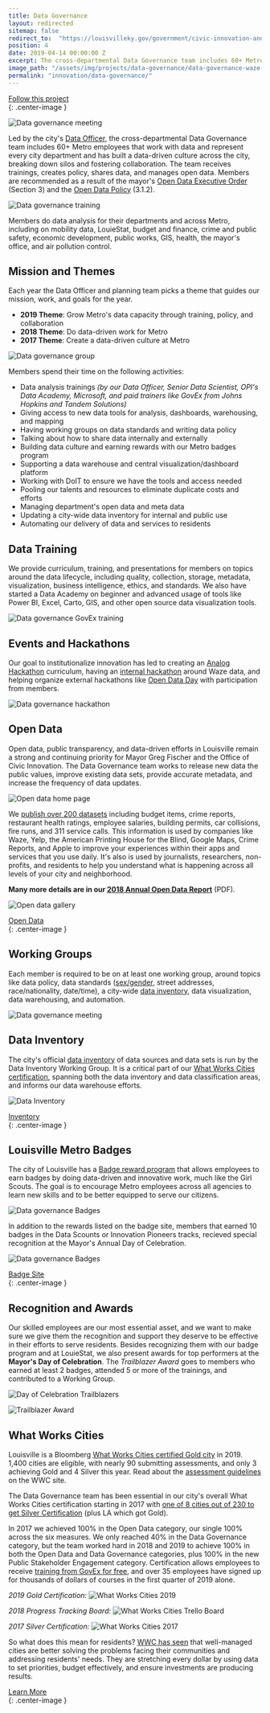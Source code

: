 ```yaml
---
title: Data Governance
layout: redirected
sitemap: false
redirect_to:  "https://louisvilleky.gov/government/civic-innovation-and-technology/data-governance"
position: 4
date: 2019-04-14 00:00:00 Z
excerpt: The cross-departmental Data Governance team includes 60+ Metro employees that work with data and represent every city department. The team receives trainings, creates policy, shares data, and manages open data. 
image_path: "/assets/img/projects/data-governance/data-governance-waze-hackathon.jpg"
permalink: "innovation/data-governance/"
---
```


<div class="end-xs hidden-xs col-md-4 button-wrap">
<a class="usa-button usa-button-outline link--external" href="https://public.govdelivery.com/accounts/KYLOUISVILLE/subscriber/new?category_id=KYLOUISVILLE_C70" target="_blank">Follow this project</a>
</div>{: .center-image }

![Data governance meeting](/assets/img/projects/data-governance/datagov-meeting444.jpg)

Led by the city's [Data Officer](/innovation/data-officer/), the cross-departmental Data Governance team includes 60+ Metro employees that work with data and represent every city department and has built a data-driven culture across the city, breaking down silos and fostering collaboration.  The team receives trainings, creates policy, shares data, and manages open data.  Members are recommended as a result of the mayor's [Open Data Executive Order](https://data.louisvilleky.gov/mayor-fischers-open-data-executive-order) (Section 3) and the [Open Data Policy](https://data.louisvilleky.gov/open-data-policy) (3.1.2).

![Data governance training](/assets/img/projects/data-governance/datagov-govex4.jpg)

Members do data analysis for their departments and across Metro, including on mobility data, LouieStat, budget and finance, crime and public safety, economic development, public works, GIS, health, the mayor's office, and air pollution control.

## Mission and Themes

Each year the Data Officer and planning team picks a theme that guides our mission, work, and goals for the year.  

- **2019 Theme**: Grow Metro's data capacity through training, policy, and collaboration
- **2018 Theme**: Do data-driven work for Metro 
- **2017 Theme**: Create a data-driven culture at Metro 

![Data governance group](/assets/img/projects/data-governance/datagov-govex.jpg)

Members spend their time on the following activities:

- Data analysis trainings *(by our Data Officer, Senior Data Scientist, OPI's Data Academy, Microsoft, and paid trainers like GovEx from Johns Hopkins and Tandem Solutions)*
- Giving access to new data tools for analysis, dashboards, warehousing, and mapping
- Having working groups on data standards and writing data policy
- Talking about how to share data internally and externally
- Building data culture and earning rewards with our Metro badges program
- Supporting a data warehouse and central visualization/dashboard platform
- Working with DoIT to ensure we have the tools and access needed
- Pooling our talents and resources to eliminate duplicate costs and efforts
- Managing department's open data and meta data
- Updating a city-wide data inventory for internal and public use
- Automating our delivery of data and services to residents


## Data Training

We provide curriculum, training, and presentations for members on topics around the data lifecycle, including quality, collection, storage, metadata, visualization, business intelligence, ethics, and standards.  We also have started a Data Academy on beginner and advanced usage of tools like Power BI, Excel, Carto, GIS, and other open source data visualization tools. 

![Data governance GovEx training](/assets/img/projects/data-governance/datagov-govex3.jpg)

## Events and Hackathons

Our goal to institutionalize innovation has led to creating an [Analog Hackathon](https://medium.com/louisville-metro-opi2/analog-hackathons-engagement-and-ideas-without-tech-86b2a78f2473) curriculum, having an [internal hackathon](https://medium.com/louisville-metro-opi2/waze-louisvilles-first-internal-hackathon-647363a85392) around Waze data, and helping organize external hackathons like [Open Data Day](https://medium.com/louisville-metro-opi2/louisvilles-open-data-day-public-safety-alexa-firearms-e09fec2f6f7e) with participation from members.

![Data governance hackathon](/assets/img/projects/data-governance/datagovernance-hackathon.jpg)

## Open Data

Open data, public transparency, and data-driven efforts in Louisville remain a strong and continuing priority for Mayor Greg
Fischer and the Office of Civic Innovation.  The Data Governance team works to release new data the public values, improve existing data sets, provide accurate metadata, and increase the frequency of data updates. 

![Open data home page](/assets/img/projects/opendata/opendata-homepage.jpg)

We [publish over 200 datasets](https://data.louisvilleky.gov/) including budget items, crime reports, restaurant health ratings, employee salaries, building permits, car collisions, fire runs, and 311 service calls.  This information is used by companies like Waze, Yelp, the American Printing House for the Blind, Google Maps, Crime Reports, and Apple to improve your experiences within their apps and services that you use daily.   It's also is used by journalists, researchers, non-profits, and residents to help you understand what is happening across all levels of your city and neighborhood.

**Many more details are in our [2018 Annual Open Data Report](https://medium.com/louisville-metro-opi2/louisville-annual-open-data-report-2018-314c958dfe52)** (PDF).

![Open data gallery](/assets/img/projects/opendata/opendata-gallery.jpg)

<div class="end-xs hidden-xs col-md-4 button-wrap">
<a class="usa-button usa-button-outline link--external" href="https://data.louisvilleky.gov" target="_blank">Open Data</a>
</div>{: .center-image }

## Working Groups

Each member is required to be on at least one working group, around topics like data policy, data standards ([sex/gender](https://data.louisvilleky.gov/dataset/policy-documents), street addresses, race/nationality, date/time), a city-wide [data inventory](https://data.louisvilleky.gov/inventory), data visualization, data warehousing, and automation.

![Data governance meeting](/assets/img/projects/data-governance/datagov-meeting745.jpg)

## Data Inventory

The city's official [data inventory](https://data.louisvilleky.gov/inventory) of data sources and data sets is run by the Data Inventory Working Group.  It is a critical part of our [What Works Cities certification](https://medium.com/@WhatWorksCities/louisville-a-data-savvy-approach-from-louielab-to-louiestat-6801da2b3d5a), spanning both the data inventory and data classification areas, and informs our data warehouse efforts.

![Data Inventory](/assets/img/projects/data-governance/datagov-inventory.jpg)

<div class="end-xs hidden-xs col-md-4 button-wrap">
<a class="usa-button usa-button-outline link--external" href="https://data.louisvilleky.gov/inventory" target="_blank">Inventory</a>
</div>{: .center-image }

## Louisville Metro Badges

The city of Louisville has a [Badge reward program](https://www.badgelist.com/Louisville-Metro-Badges) that allows employees to earn badges by doing data-driven and innovative work, much like the Girl Scouts.   The goal is to encourage Metro employees across all agencies to learn new skills and to be better equipped to serve our citizens.

![Data governance Badges](/assets/img/projects/data-governance/datagov-badges.png)

In addition to the rewards listed on the badge site, members that earned 10 badges in the Data Scounts or Innovation Pioneers tracks, recieved special recognition at the Mayor's Annual Day of Celebration.

![Data governance Badges](/assets/img/projects/data-governance/datagov-badgecertificate.jpg)

<div class="end-xs hidden-xs col-md-4 button-wrap">
<a class="usa-button usa-button-outline link--external" href="https://louisvilleky.gov/government/performance-improvement-innovation/louisville-metro-badges" target="_blank">Badge Site</a>
</div>{: .center-image }

## Recognition and Awards

Our skilled employees are our most essential asset, and we want to make sure we give them the recognition and support they deserve to be effective in their efforts to serve residents.  Besides recognizing them with our badge program and at LouieStat, we also present awards for top performers at the **Mayor's Day of Celebration**.  The *Trailblazer Award* goes to members who earned at least 2 badges, attended 5 or more of the trainings, and contributed to a Working Group.

![Day of Celebration Trailblazers](/assets/img/projects/data-governance/datagov-trailblazers.jpg)


![Trailblazer Award](/assets/img/projects/data-governance/datagov-trailblazer-awards.jpg)

## What Works Cities

Louisville is a Bloomberg [What Works Cities certified Gold city](https://medium.com/what-works-cities-certification/kansas-city-louisville-and-washington-dc-level-up-cef847c62a6f) in 2019. 1,400 cities are eligible, with nearly 90 submitting assessments, and only 3 achieving Gold and 4 Silver this year.  Read about the [assessment guidelines](https://medium.com/what-works-cities-certification/what-works-cities-certification-assessment-guide-5c514f1dff1b) on the WWC site.

The Data Governance team has been essential in our city's overall What Works Cities certification starting in 2017 with [one of 8 cities out of 230 to get Silver Certification](https://medium.com/@WhatWorksCities/louisville-a-data-savvy-approach-from-louielab-to-louiestat-6801da2b3d5a) (plus LA which got Gold).  

In 2017 we achieved 100% in the Open Data category, our single 100% across the six measures. We only reached 40% in the Data Governance category, but the team worked hard in 2018 and 2019 to achieve 100% in both the Open Data and Data Governance categories, plus 100% in the new Public Stakeholder Engagement category.  Certification allows employees to receive [training from GovEx for free](http://courses.govex.academy/catalog), and over 35 employees have signed up for thousands of dollars of courses in the first quarter of 2019 alone.

*2019 Gold Certification:*
![What Works Cities 2019](/assets/img/projects/data-governance/datagov-wwc2019.jpg)

*2018 Progress Tracking Board:*
![What Works Cities Trello Board](/assets/img/projects/data-governance/datagov-wwc.jpg)

*2017 Silver Certification:*
![What Works Cities 2017](/assets/img/projects/data-governance/datagov-wwc2017-all.jpg)

So what does this mean for residents? [WWC has seen](https://medium.com/@BloombergCities/5-lessons-from-the-best-data-driven-cities-502f6ce9ef09) that well-managed cities are better solving the problems facing their communities and addressing residents' needs. They are stretching every dollar by using data to set priorities, budget effectively, and ensure investments are producing results. 

<div class="end-xs hidden-xs col-md-4 button-wrap">
<a class="usa-button usa-button-outline link--external" href="https://projects.lsvll.io/projects/data-governance/">Learn More</a>
</div>{: .center-image }
